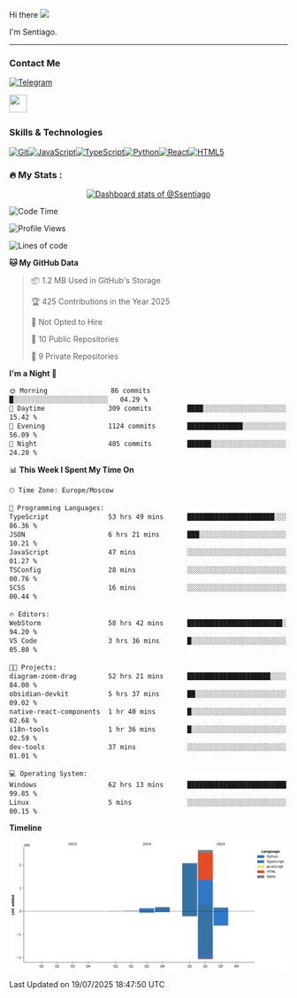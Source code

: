 Hi there ![](https://user-images.githubusercontent.com/18350557/176309783-0785949b-9127-417c-8b55-ab5a4333674e.gif)

I'm Sentiago. 

---


### Contact Me
<p align="left"><a href="https://t.me/sentiago" target="_blank" rel="noreferrer"><img src="https://img.shields.io/badge/-Telegram-2CA5E0?style=flat&logo=telegram&logoColor=white" alt="Telegram" width="100"/></a></p>

<p align="left"> <a href="https://discord.com/users/ssentiago" target="_blank" rel="noreferrer"> <picture> <source media="(prefers-color-scheme: dark)" srcset="https://raw.githubusercontent.com/danielcranney/readme-generator/main/public/icons/socials/discord-dark.svg" /> <source media="(prefers-color-scheme: light)" srcset="https://raw.githubusercontent.com/danielcranney/readme-generator/main/public/icons/socials/discord.svg" /> <img src="https://raw.githubusercontent.com/danielcranney/readme-generator/main/public/icons/socials/discord.svg" width="32" height="32" /> </picture> </a></p>

### Skills & Technologies
<p align="left">
<a href="https://git-scm.com/" target="_blank" rel="noreferrer"><img src="https://raw.githubusercontent.com/danielcranney/readme-generator/main/public/icons/skills/git-colored.svg" width="36" height="36" alt="Git" /></a><a href="https://developer.mozilla.org/en-US/docs/Web/JavaScript" target="_blank" rel="noreferrer"><img src="https://raw.githubusercontent.com/danielcranney/readme-generator/main/public/icons/skills/javascript-colored.svg" width="36" height="36" alt="JavaScript" /></a><a href="https://www.typescriptlang.org/" target="_blank" rel="noreferrer"><img src="https://raw.githubusercontent.com/danielcranney/readme-generator/main/public/icons/skills/typescript-colored.svg" width="36" height="36" alt="TypeScript" /></a><a href="https://www.python.org/" target="_blank" rel="noreferrer"><img src="https://raw.githubusercontent.com/danielcranney/readme-generator/main/public/icons/skills/python-colored.svg" width="36" height="36" alt="Python" /></a><a href="https://reactjs.org/" target="_blank" rel="noreferrer"><img src="https://raw.githubusercontent.com/danielcranney/readme-generator/main/public/icons/skills/react-colored.svg" width="36" height="36" alt="React" /></a><a href="https://developer.mozilla.org/en-US/docs/Glossary/HTML5" target="_blank" rel="noreferrer"><img src="https://raw.githubusercontent.com/danielcranney/readme-generator/main/public/icons/skills/html5-colored.svg" width="36" height="36" alt="HTML5" /></a>
</p> 


### :fire: My Stats :
<a href="https://next.ossinsight.io/widgets/official/compose-user-dashboard-stats?user_id=76674116" target="_blank" style="display: block" align="center">
  <picture>
    <source media="(prefers-color-scheme: dark)" srcset="https://next.ossinsight.io/widgets/official/compose-user-dashboard-stats/thumbnail.png?user_id=76674116&image_size=auto&color_scheme=dark" width="771" height="auto">
    <img alt="Dashboard stats of @Ssentiago" src="https://next.ossinsight.io/widgets/official/compose-user-dashboard-stats/thumbnail.png?user_id=76674116&image_size=auto&color_scheme=light" width="771" height="auto">
  </picture>
</a>

<!--START_SECTION:waka-->
![Code Time](http://img.shields.io/badge/Code%20Time-1%2C660%20hrs%2048%20mins-blue)

![Profile Views](http://img.shields.io/badge/Profile%20Views-0-blue)

![Lines of code](https://img.shields.io/badge/From%20Hello%20World%20I%27ve%20Written-5.2%20million%20lines%20of%20code-blue)

**🐱 My GitHub Data** 

> 📦 1.2 MB Used in GitHub's Storage 
 > 
> 🏆 425 Contributions in the Year 2025
 > 
> 🚫 Not Opted to Hire
 > 
> 📜 10 Public Repositories 
 > 
> 🔑 9 Private Repositories 
 > 
**I'm a Night 🦉** 

```text
🌞 Morning                86 commits          █░░░░░░░░░░░░░░░░░░░░░░░░   04.29 % 
🌆 Daytime                309 commits         ████░░░░░░░░░░░░░░░░░░░░░   15.42 % 
🌃 Evening                1124 commits        ██████████████░░░░░░░░░░░   56.09 % 
🌙 Night                  485 commits         ██████░░░░░░░░░░░░░░░░░░░   24.20 % 
```


📊 **This Week I Spent My Time On** 

```text
🕑︎ Time Zone: Europe/Moscow

💬 Programming Languages: 
TypeScript               53 hrs 49 mins      ██████████████████████░░░   86.36 % 
JSON                     6 hrs 21 mins       ███░░░░░░░░░░░░░░░░░░░░░░   10.21 % 
JavaScript               47 mins             ░░░░░░░░░░░░░░░░░░░░░░░░░   01.27 % 
TSConfig                 28 mins             ░░░░░░░░░░░░░░░░░░░░░░░░░   00.76 % 
SCSS                     16 mins             ░░░░░░░░░░░░░░░░░░░░░░░░░   00.44 % 

🔥 Editors: 
WebStorm                 58 hrs 42 mins      ████████████████████████░   94.20 % 
VS Code                  3 hrs 36 mins       █░░░░░░░░░░░░░░░░░░░░░░░░   05.80 % 

🐱‍💻 Projects: 
diagram-zoom-drag        52 hrs 21 mins      █████████████████████░░░░   84.00 % 
obsidian-devkit          5 hrs 37 mins       ██░░░░░░░░░░░░░░░░░░░░░░░   09.02 % 
native-react-components  1 hr 40 mins        █░░░░░░░░░░░░░░░░░░░░░░░░   02.68 % 
i18n-tools               1 hr 36 mins        █░░░░░░░░░░░░░░░░░░░░░░░░   02.59 % 
dev-tools                37 mins             ░░░░░░░░░░░░░░░░░░░░░░░░░   01.01 % 

💻 Operating System: 
Windows                  62 hrs 13 mins      █████████████████████████   99.85 % 
Linux                    5 mins              ░░░░░░░░░░░░░░░░░░░░░░░░░   00.15 % 
```

**Timeline**

![Lines of Code chart](https://raw.githubusercontent.com/Ssentiago/Ssentiago/main/assets/bar_graph.png)


 Last Updated on 19/07/2025 18:47:50 UTC
<!--END_SECTION:waka-->

